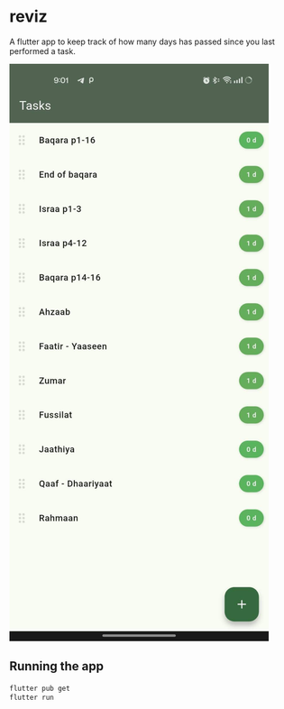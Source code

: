 # reviz

A flutter app to keep track of how many days has passed since you last performed a task.

![screenshot](screenshot.jpg)

## Running the app

    flutter pub get
    flutter run


